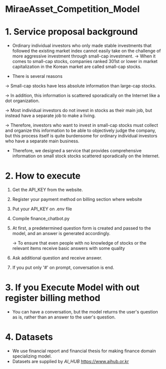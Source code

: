 # MiraeAsset_Competition_Model




# 1. Service proposal background

* Ordinary individual investors who only made stable investments that followed the existing market index cannot easily take on the challenge of more aggressive investment through small-cap investment. 
      -> When it comes to small-cap stocks, companies ranked 301st or lower in market capitalization in the Korean market are called small-cap stocks.



* There is several reasons
  
-> Small-cap stocks have less absolute information than large-cap stocks.

-> In addition, this information is scattered sporadically on the Internet like a dot organization.

-> Most individual investors do not invest in stocks as their main job, but instead have a separate job to make a living.

-> Therefore, investors who want to invest in small-cap stocks must collect and organize this information to be able to objectively judge the company, but              this process itself is quite burdensome for ordinary individual investors who have a separate main business.



* Therefore, we designed a service that provides comprehensive information on small stock stocks scattered sporadically on the Internet.




# 2. How to execute

1. Get the API_KEY from the website.
    
2. Register your payment method on billing section where website
    
3. Put your API_KEY on .env file
    
4. Compile finance_chatbot.py
    
5. At first, a predetermined question form is created and passed to the model, and an answer is generated accordingly.

   -> To ensure that even people with no knowledge of stocks or the relevant items receive basic answers with some quality
        
7. Ask additional question and receive answer.
    
8. If you put only '#' on prompt, conversation is end.



# 3. If you Execute Model with out register billing method

- You can have a conversation, but the model returns the user's question as is, rather than an answer to the user's question.



# 4. Datasets

- We use financial report and financial thesis for making finance domain specializing model.
- Datasets are supplied by _AI_HUB_ https://www.aihub.or.kr
